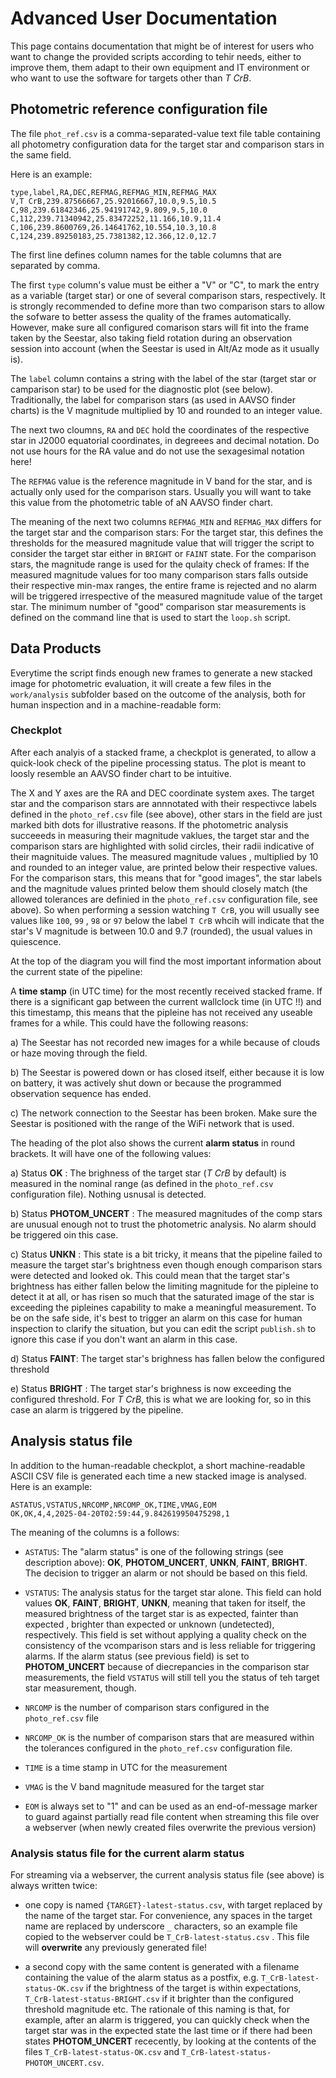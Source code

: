# Advanced User Documentation


This page contains documentation that might be of interest for users who want to change the provided scripts
according to tehir needs, either to improve them, them adapt to their own equipment and IT environment or who 
want to use the software for targets other than *T CrB*.

## Photometric reference configuration file 

The file  `phot_ref.csv` is a comma-separated-value text file table containing all photometry 
configuration data for the target star and comparison stars in the same field. 

Here is an example:

```
type,label,RA,DEC,REFMAG,REFMAG_MIN,REFMAG_MAX
V,T CrB,239.87566667,25.92016667,10.0,9.5,10.5
C,98,239.61842346,25.94191742,9.809,9.5,10.0
C,112,239.71340942,25.83472252,11.166,10.9,11.4
C,106,239.8600769,26.14641762,10.554,10.3,10.8
C,124,239.89250183,25.7381382,12.366,12.0,12.7
```

The first line defines column names for the table columns that are separated by comma. 

The first `type` column's value  must be either a "V" or "C", to mark the entry as a variable (target star) or one of several 
comparison stars, respectively. It is strongly recommended to define more than two comparison stars 
to allow the sofware to better assess the quality of the frames automatically. 
However, make sure all configured comarison stars will fit into the frame taken by the Seestar, 
also taking field rotation during an observation session into account (when the Seestar is used in 
Alt/Az mode as it usually is).

The `label` column contains a string with the label of the star (target star or camparison star) to be used 
for the diagnostic plot (see below). Traditionally, the label for comparison stars (as used in AAVSO finder charts) 
is the V magnitude multiplied by 10 and rounded to an integer value. 

The next two cloumns, `RA` and `DEC` hold the coordinates of the respective star in J2000 equatorial 
coordinates, in degreees and decimal notation. Do not use hours for the RA value and do not use the sexagesimal notation here!

The `REFMAG` value is the reference magnitude in V band for the star, and is actually only used for the 
comparison stars. Usually you will want to take this value from the photometric table of aN AAVSO 
finder chart. 

The meaning of the next two columns `REFMAG_MIN` and `REFMAG_MAX` differs for the target star and the comparison stars:
For the target star, this defines the thresholds for the measured magnitude value that will trigger the script 
to consider the target star either in `BRIGHT` or `FAINT` state. 
For the comparison stars, the magnitude range is used for the qulaity check of frames: 
If the measured magnitude values for too many comparison stars falls outside their respective min-max ranges, 
the entire frame is rejected and no alarm will be triggered irrespective of the measured magnitude value of the target star. 
The minimum number of "good" comparison star measurements is defined on the command line that is used to start the `loop.sh` script.



## Data Products 

Everytime the script finds enough new frames to generate a new stacked image for photometric evaluation, 
it will create a few files in the `work/analysis` subfolder based on the outcome of the analysis, both for human inspection and in a machine-readable form:

### Checkplot 
After each analyis of a stacked frame, a checkplot is generated, to allow a quick-look check of the 
pipeline processing status. The plot is meant to loosly resemble an AAVSO finder chart to be intuitive.

The X and Y axes are the RA and DEC coordinate system axes. The target star and the comparison stars are
annnotated with their respectivce labels defined in the `photo_ref.csv` file (see above), other stars in the field are 
just marked bith dots for illustrative reasons. If the photometric analysis succeeeds in measuring their magnitude vaklues, the target star and the comparison stars are highlighted with solid circles, their radii indicative of their magnituide values. The measured magnitude values , multiplied by 10 and rounded to an integer value, are printed below their respective values. For the comparison stars, this means that for "good images", the 
star labels and the magnitude values printed below them should closely match (the allowed tolerances are definied in the `photo_ref.csv` configuration file, see above). So when performing a session watching `T CrB`, you will usually see values like `100`, `99` , `98` or `97` below the label `T CrB` whcih will indicate that the star's V magnitude is between 10.0 and 9.7 (rounded), the usual values in quiescence. 

At the top of the diagram you will find the most important information about the current state of the pipeline:

A **time stamp** (in UTC time) for the most recently received stacked frame. If there is a 
significant gap between the current wallclock time (in UTC !!) and this timestamp, this means that the pipleine has not received any useable frames for a while. This could have the following reasons:

a) The Seestar has not recorded new images for a while because of clouds or haze moving through the field.

b) The Seestar is powered down or has closed itself, either because it is low on battery, it was actively shut down or because the programmed observation sequence has ended.

c) The network connection to the Seestar has been broken. Make sure the Seestar is positioned with the range of the WiFi network that is used. 
 

The heading of the plot also shows the current **alarm status** in round brackets. It will have one of the following values:

a) Status **OK** : The brighness of the target star (*T CrB* by default) is measured in the nominal range (as defined in the `photo_ref.csv` configuration file). Nothing usnusal is detected. 

b) Status **PHOTOM_UNCERT** : The measured magnitudes of the comp stars are unusual enough not to trust the photometric analysis. No alarm should be triggered oin this case.

c) Status **UNKN** : This state is a bit tricky, it means that the pipeline failed to measure the target star's brightness even though enough comparison stars were detected and looked ok. This could mean that the target star's brightness has either fallen below the limiting magnitude for the pipleine to detect it at all, or has risen so much that the saturated image of the star is exceeding the pipleines capability to make a meaningful measurement. To be on the safe side, it's best to trigger an alarm on this case for human inspection to clarify the situation, but you can edit the script `publish.sh` to ignore this case if you don't want an alarm in this case.

d) Status **FAINT**: The target star's brighness has fallen below the configured threshold

e) Status **BRIGHT** : The target star's brighness is now exceeding the configured threshold. For *T CrB*, this is what we are looking for, so in this case an alarm is triggered by the pipeline.


## Analysis status file
In addition to the human-readable checkplot, a short machine-readable ASCII CSV file is generated 
each time a new stacked image is analysed. 
Here is an example:

```
ASTATUS,VSTATUS,NRCOMP,NRCOMP_OK,TIME,VMAG,EOM
OK,OK,4,4,2025-04-20T02:59:44,9.842619950475298,1
```

The meaning of the columns is a follows:

* `ASTATUS`: The "alarm status" is one of the following strings (see description above): **OK**, 
**PHOTOM_UNCERT**, **UNKN**, **FAINT**, **BRIGHT**. The decision to trigger an alarm or not should be based on this field.

* `VSTATUS`: The analysis status for the target star alone. This field can hold values  **OK**, **FAINT**, **BRIGHT**, **UNKN**, meaning that taken for itself, the measured brightness of the target star is 
as expected, fainter than expected , brighter than expected or unknown (undetected), respectively. This field is set without applying a quality check on the consistency of the vcomparison stars and is less
reliable for triggering alarms. If the alarm status (see previous field) is set to **PHOTOM_UNCERT** 
because of diecrepancies in the comparison star measurements, the field `VSTATUS` will still tell you 
the status of teh target star measurement, though.

* `NRCOMP` is the number of comparison stars configured in the `photo_ref.csv` file 

* `NRCOMP_OK` is the number of comparison stars that are measured within the tolerances configured
in the `photo_ref.csv` configuration file.

* `TIME` is a time stamp in UTC for the measurement

* `VMAG` is the V band magnitude measured for the target star

* `EOM` is always set to "1" and can be used as an end-of-message marker to guard against partially read 
file content when streaming this file over a webserver (when newly created files overwrite the previous version)

 

### Analysis status file for the current alarm status

For streaming via a webserver, the current analysis status file (see above) is always written twice: 

* one copy is named `{TARGET}-latest-status.csv`, with target replaced by the name of the target star. 
For convenience, any spaces in the target name are replaced by underscore `_` characters, so an example file copied to the webserver 
could be `T_CrB-latest-status.csv` . 
This file will **overwrite** any previously generated file!

* a second copy with the same content is generated with a filename containing the value of the alarm status as a postfix, e.g.
`T_CrB-latest-status-OK.csv`  if the brightness of the target is within expectations, `T_CrB-latest-status-BRIGHT.csv` if it brighter than the configured threshold magnitude etc. 
The rationale of this naming is that, for example, after an alarm is triggered, you can quickly check 
when the target star was in the expected state the last time or if there had been states **PHOTOM_UNCERT**
rececently, by looking at the contents of the files `T_CrB-latest-status-OK.csv` and `T_CrB-latest-status-PHOTOM_UNCERT.csv`. 


